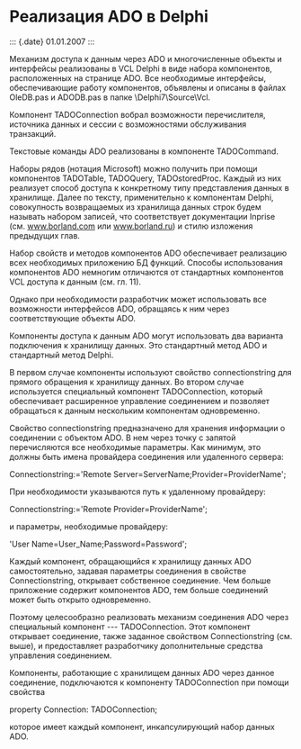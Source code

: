 Реализация ADO в Delphi
=======================

::: {.date}
01.01.2007
:::

Механизм доступа к данным через ADO и многочисленные объекты и
интерфейсы реализованы в VCL Delphi в виде набора компонентов,
расположенных на странице ADO. Все необходимые интерфейсы,
обеспечивающие работу компонентов, объявлены и описаны в файлах
OleDB.pas и ADODB.pas в папке \\Delphi7\\Source\\Vcl.

Компонент TADOConnection вобрал возможности перечислителя, источника
данных и сессии с возможностями обслуживания транзакций.

Текстовые команды ADO реализованы в компоненте TADOCommand.

Наборы рядов (нотация Microsoft) можно получить при помощи компонентов
TADOTable, TADOQuery, TADOstoredProc. Каждый из них реализует способ
доступа к конкретному типу представления данных в хранилище. Далее по
тексту, применительно к компонентам Delphi, совокупность возвращаемых из
хранилища данных строк будем называть набором записей, что соответствует
документации Inprise (см. www.borland.com или www.borland.ru) и стилю
изложения предыдущих глав.

Набор свойств и методов компонентов ADO обеспечивает реализацию всех
необходимых приложению БД функций. Способы использования компонентов ADO
немногим отличаются от стандартных компонентов VCL доступа к данным (см.
гл. 11).

Однако при необходимости разработчик может использовать все возможности
интерфейсов ADO, обращаясь к ним через соответствующие объекты ADO.

Компоненты доступа к данным ADO могут использовать два варианта
подключения к хранилищу данных. Это стандартный метод ADO и стандартный
метод Delphi.

В первом случае компоненты используют свойство connectionstring для
прямого обращения к хранилищу данных. Во втором случае используется
специальный компонент TADOConnection, который обеспечивает расширенное
управление соединением и позволяет обращаться к данным нескольким
компонентам одновременно.

Свойство connectionstring предназначено для хранения информации о
соединении с объектом ADO. В нем через точку с запятой перечисляются все
необходимые параметры. Как минимум, это должны быть имена провайдера
соединения или удаленного сервера:

Connectionstring:=\'Remote Server=ServerName;Provider=ProviderName\';

При необходимости указываются путь к удаленному провайдеру:

Connectionstring:=\'Remote Provider=ProviderName\';

и параметры, необходимые провайдеру:

\'User Name=User\_Name;Password=Password\';

Каждый компонент, обращающийся к хранилищу данных ADO самостоятельно,
задавая параметры соединения в свойстве Connectionstring, открывает
собственное соединение. Чем больше приложение содержит компонентов ADO,
тем больше соединений может быть открыто одновременно.

Поэтому целесообразно реализовать механизм соединения ADO через
специальный компонент --- TADOConnection. Этот компонент открывает
соединение, также заданное свойством Connectionstring (см. выше), и
предоставляет разработчику дополнительные средства управления
соединением.

Компоненты, работающие с хранилищем данных ADO через данное соединение,
подключаются к компоненту TADOConnection при помощи свойства

property Connection: TADOConnection;

которое имеет каждый компонент, инкапсулирующий набор данных ADO.
